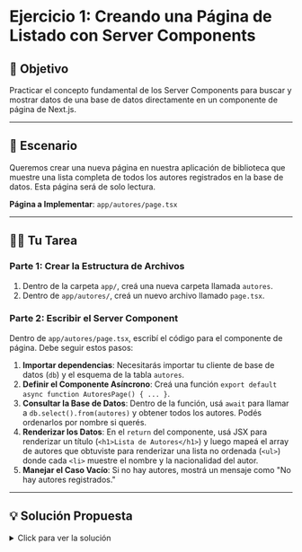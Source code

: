 # Ejercicio 1: Creando una Página de Listado con Server Components

## 🎯 Objetivo

Practicar el concepto fundamental de los Server Components para buscar y mostrar datos de una base de datos directamente en un componente de página de Next.js.

---

## 📖 Escenario

Queremos crear una nueva página en nuestra aplicación de biblioteca que muestre una lista completa de todos los autores registrados en la base de datos. Esta página será de solo lectura.

**Página a Implementar**: `app/autores/page.tsx`

---

## 🏋️‍♀️ Tu Tarea

### Parte 1: Crear la Estructura de Archivos

1.  Dentro de la carpeta `app/`, creá una nueva carpeta llamada `autores`.
2.  Dentro de `app/autores/`, creá un nuevo archivo llamado `page.tsx`.

### Parte 2: Escribir el Server Component

Dentro de `app/autores/page.tsx`, escribí el código para el componente de página. Debe seguir estos pasos:

1.  **Importar dependencias**: Necesitarás importar tu cliente de base de datos (`db`) y el esquema de la tabla `autores`.
2.  **Definir el Componente Asíncrono**: Creá una función `export default async function AutoresPage() { ... }`.
3.  **Consultar la Base de Datos**: Dentro de la función, usá `await` para llamar a `db.select().from(autores)` y obtener todos los autores. Podés ordenarlos por nombre si querés.
4.  **Renderizar los Datos**: En el `return` del componente, usá JSX para renderizar un título (`<h1>Lista de Autores</h1>`) y luego mapeá el array de autores que obtuviste para renderizar una lista no ordenada (`<ul>`) donde cada `<li>` muestre el nombre y la nacionalidad del autor.
5.  **Manejar el Caso Vacío**: Si no hay autores, mostrá un mensaje como "No hay autores registrados."

---

## 💡 Solución Propuesta

<details>
<summary>Click para ver la solución</summary>

**`app/autores/page.tsx`**

```typescript
import { db } from '@/lib/db';
import { autores } from '@/lib/db/schema';
import { desc } from 'drizzle-orm';

// Este es un Server Component, se ejecuta en el servidor.
export default async function AutoresPage() {
  // 1. Consulta directa a la base de datos.
  const todosLosAutores = await db
    .select()
    .from(autores)
    .orderBy(desc(autores.createdAt));

  return (
    <div className="container mx-auto py-8">
      <h1 className="text-3xl font-bold mb-6">Lista de Autores</h1>

      {todosLosAutores.length === 0 ? (
        <p className="text-muted-foreground">No hay autores registrados todavía.</p>
      ) : (
        <div className="bg-white shadow rounded-lg border">
          <ul className="divide-y divide-gray-200">
            {/* 2. Mapeo y renderizado de los datos */}
            {todosLosAutores.map((autor) => (
              <li key={autor.id} className="px-6 py-4 flex items-center justify-between">
                <div>
                  <p className="text-lg font-medium text-gray-900">{autor.nombre}</p>
                  <p className="text-sm text-gray-500">{autor.nacionalidad || 'Nacionalidad no especificada'}</p>
                </div>
                <span className="text-xs text-gray-400">ID: {autor.id}</span>
              </li>
            ))}
          </ul>
        </div>
      )}
    </div>
  );
}
```

</details>
